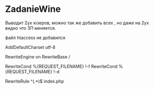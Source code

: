 # ZadanieWine

Выводит 2ух юзеров, можно так же  добавить всех , но даже на 2ух видно что ЗП меняется.



файл htaccess не добавился

AddDefaultCharset utf-8

RewriteEngine on
RewriteBase /

RewriteCond %{REQUEST_FILENAME} !-f
RewriteCond %{REQUEST_FILENAME} !-d


RewriteRule ^(.*)$ index.php

